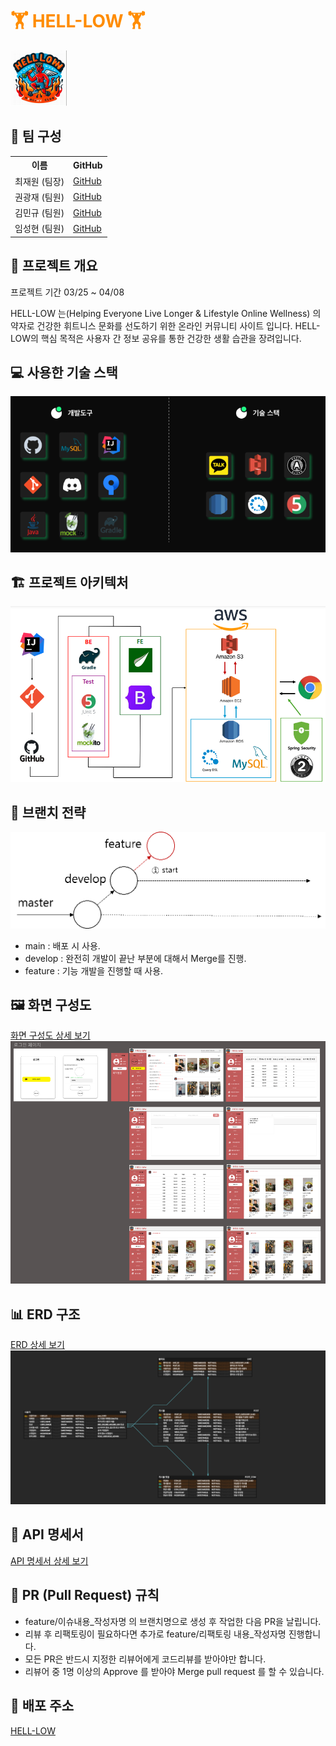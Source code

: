 <!DOCTYPE html>
<html>
<head>
    <link rel="stylesheet" type="text/css" href="src/main/resources/static/css/docs.css">
</head>
<body>

<h1 style="color: #FF8C00;">&#127947; HELL-LOW &#127947;</h1>
<img src="docs/images/hellow.png" alt="헬로우 로고" class="image-placeholder">

<div class="section">
  <h2 class="section-title">&#128104; 팀 구성</h2>
  <table class="team-table">
    <tr>
      <th>이름</th>
      <th>GitHub</th>
    </tr>
    <tr>
      <td>최재원 (팀장)</td>
      <td><a href="https://github.com/bbabbungtting" class="member-github">GitHub</a></td>
    </tr>
    <tr>
      <td>권광재 (팀원)</td>
      <td><a href="https://github.com/kwongwangjae" class="member-github">GitHub</a></td>
    </tr>
    <tr>
      <td>김민규 (팀원)</td>
      <td><a href="https://github.com/kimmingyu74" class="member-github">GitHub</a></td>
    </tr>
    <tr>
      <td>임성현 (팀원)</td>
      <td><a href="https://github.com/shlim0287" class="member-github">GitHub</a></td>
    </tr>
  </table>
</div>

<div class="section">
  <h2 class="section-title">📜 프로젝트 개요</h2>
    <p class="section-content">
        프로젝트 기간  03/25 ~ 04/08 <br>
    </p>
    <p class="section-content">
    HELL-LOW 는(Helping Everyone Live Longer & Lifestyle Online Wellness) 의 약자로 건강한 휘트니스 문화를 선도하기 위한 온라인 커뮤니티 사이트 입니다. HELL-LOW의 핵심 목적은 사용자 간 정보 공유를 통한 건강한 생활 습관을 장려입니다.
    </p>
</div>

<div class="section">
  <h2 class="section-title">💻 사용한 기술 스택</h2>
  <img src="docs/images/tech.png" alt="사용 기술 이미지" class="image-placeholder">
</div>

<div class="section">
  <h2 class="section-title">🏗️ 프로젝트 아키텍처</h2>
  <img src="docs/images/architecture.png" alt="프로젝트 아키텍처 이미지" class="image-placeholder">
</div>

<div class="section">
  <h2 class="section-title">🌲 브랜치 전략</h2>
  <img src="docs/images/branch.png" alt="브랜치 전략 이미지" class="image-placeholder">
  <p class="section-content">
    <ul>
      <li>main : 배포 시 사용.</li>
      <li>develop : 완전히 개발이 끝난 부분에 대해서 Merge를 진행.</li>
      <li>feature : 기능 개발을 진행할 때 사용.</li>
    </ul>
  </p>
</div>

<div class="section">
  <h2 class="section-title">🖼️ 화면 구성도</h2>
  <a href="https://www.figma.com/file/vP3BiserxBBpIFT6WSNpRt/Hell-Low?type=design&node-id=0-1&mode=design&t=sykzizLaSKqpm4VH-0" class="link-placeholder">화면 구성도 상세 보기</a>
  <img src="docs/images/figma.png" alt="피그마 이미지" class="image-placeholder">
</div>

<div class="section">
  <h2 class="section-title">📊 ERD 구조</h2>
  <a href="https://www.erdcloud.com/d/eqGbZDcwbMGdatRMp" class="link-placeholder">ERD 상세 보기</a>
    <img src="docs/images/erd.png" alt="프로젝트 아키텍처 이미지" class="image-placeholder">
</div>

<div class="section">
  <h2 class="section-title">📄 API 명세서</h2>
  <a href="https://www.notion.so/oreumi/API-5009803210a8464081d36c84d9c7ec9a" class="link-placeholder">API 명세서 상세 보기</a>
</div>

<div class="section">
  <h2 class="section-title">📝 PR (Pull Request) 규칙</h2>
  <ul class="section-content">
    <li>feature/이슈내용_작성자명 의 브랜치명으로 생성 후 작업한 다음 PR을 날립니다.</li>
    <li>리뷰 후 리팩토링이 필요하다면 추가로 feature/리팩토링 내용_작성자명 진행합니다.</li>
    <li>모든 PR은 반드시 지정한 리뷰어에게 코드리뷰를 받아야만 합니다.</li>
    <li>리뷰어 중 1명 이상의 Approve 를 받아야 Merge pull request 를 할 수 있습니다.</li>
  </ul>
</div>


<div class="section">
  <h2 class="section-title">🚀  배포 주소</h2>
  <a href="" class="member-github">HELL-LOW</a>
</div>
</body>
</html>
